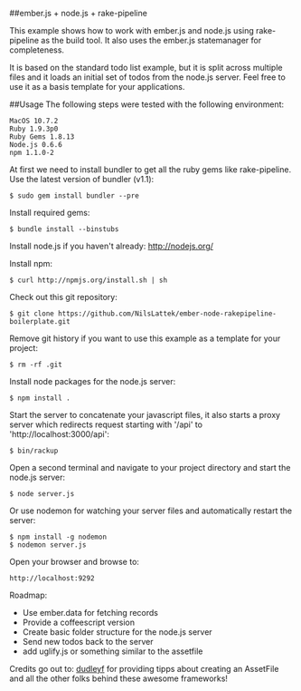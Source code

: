 ##ember.js + node.js + rake-pipeline

This example shows how to work with ember.js and node.js using rake-pipeline as the build tool.
It also uses the ember.js statemanager for completeness.

It is based on the standard todo list example, but it is split across multiple files and it loads an initial set of todos from the node.js server.
Feel free to use it as a basis template for your applications.

##Usage
The following steps were tested with the following environment:

    MacOS 10.7.2
    Ruby 1.9.3p0
    Ruby Gems 1.8.13
    Node.js 0.6.6
    npm 1.1.0-2

At first we need to install bundler to get all the ruby gems like rake-pipeline.
Use the latest version of bundler (v1.1):

    $ sudo gem install bundler --pre

Install required gems:

    $ bundle install --binstubs

Install node.js if you haven't already: http://nodejs.org/

Install npm:

    $ curl http://npmjs.org/install.sh | sh

Check out this git repository:

    $ git clone https://github.com/NilsLattek/ember-node-rakepipeline-boilerplate.git

Remove git history if you want to use this example as a template for your project:

    $ rm -rf .git

Install node packages for the node.js server:

    $ npm install .

Start the server to concatenate your javascript files, it also starts a proxy server which redirects request starting with '/api' to 'http://localhost:3000/api':

    $ bin/rackup

Open a second terminal and navigate to your project directory and start the node.js server:

    $ node server.js

Or use nodemon for watching your server files and automatically restart the server:

    $ npm install -g nodemon
    $ nodemon server.js

Open your browser and browse to:

    http://localhost:9292


Roadmap:
- Use ember.data for fetching records
- Provide a coffeescript version
- Create basic folder structure for the node.js server
- Send new todos back to the server
- add uglify.js or something similar to the assetfile


Credits go out to:
[dudleyf](https://github.com/dudleyf) for providing tipps about creating an AssetFile
and all the other folks behind these awesome frameworks!